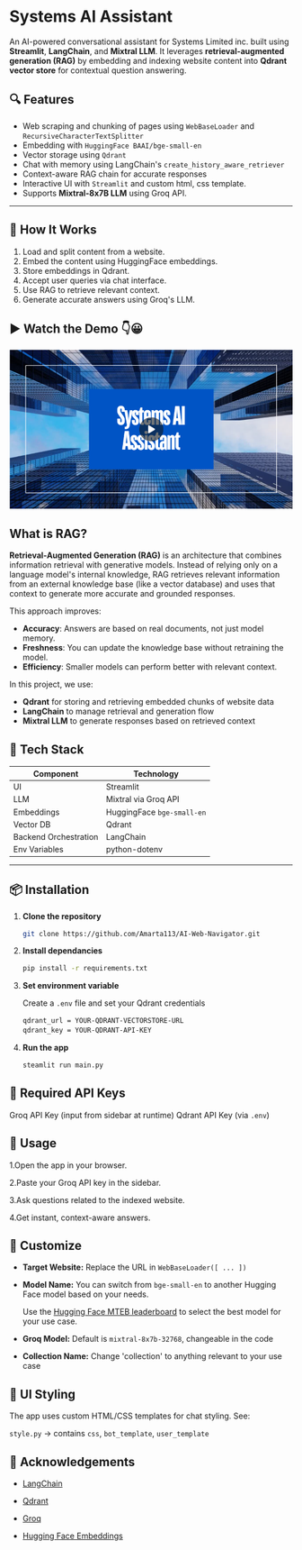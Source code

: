 # Systems AI Assistant

An AI-powered conversational assistant for Systems Limited inc. built using **Streamlit**, **LangChain**, and **Mixtral LLM**. It leverages **retrieval-augmented generation (RAG)** by embedding and indexing website content into **Qdrant vector store** for contextual question answering.


## 🔍 Features

- Web scraping and chunking of pages using `WebBaseLoader` and `RecursiveCharacterTextSplitter`
- Embedding with `HuggingFace BAAI/bge-small-en`
- Vector storage using `Qdrant`
- Chat with memory using LangChain's `create_history_aware_retriever`
- Context-aware RAG chain for accurate responses
- Interactive UI with `Streamlit` and custom html, css template.
- Supports **Mixtral-8x7B LLM** using Groq API.

---

## 🚀 How It Works

1. Load and split content from a website.
2. Embed the content using HuggingFace embeddings.
3. Store embeddings in Qdrant.
4. Accept user queries via chat interface.
5. Use RAG to retrieve relevant context.
6. Generate accurate answers using Groq's LLM.

## ▶️ Watch the Demo 👇😀

[![Watch on LinkedIn](Images/thumbnail.png)](https://www.linkedin.com/posts/amarta-waghani-b6286229b_ai-rag-langchain-activity-7288130909071904768-sZGf?utm_source=share&utm_medium=member_desktop&rcm=ACoAAEiQSfoBQfo16lgFb6bLPB8ih4mqdW0hwUw)

## What is RAG?

**Retrieval-Augmented Generation (RAG)** is an architecture that combines information retrieval with generative models. Instead of relying only on a language model's internal knowledge, RAG retrieves relevant information from an external knowledge base (like a vector database) and uses that context to generate more accurate and grounded responses.

This approach improves:
- **Accuracy**: Answers are based on real documents, not just model memory.
- **Freshness**: You can update the knowledge base without retraining the model.
- **Efficiency**: Smaller models can perform better with relevant context.

In this project, we use:
- **Qdrant** for storing and retrieving embedded chunks of website data
- **LangChain** to manage retrieval and generation flow
- **Mixtral LLM** to generate responses based on retrieved context


## 🧰 Tech Stack

| Component             | Technology                   |
|----------------------|------------------------------|
| UI                   | Streamlit                    |
| LLM                  | Mixtral via Groq API         |
| Embeddings           | HuggingFace `bge-small-en`   |
| Vector DB            | Qdrant                       |
| Backend Orchestration| LangChain                    |
| Env Variables        | python-dotenv                |

---

## 📦 Installation

1. **Clone the repository**
   ```bash
   git clone https://github.com/Amarta113/AI-Web-Navigator.git
2. **Install dependancies**
   ```bash
   pip install -r requirements.txt
3. **Set environment variable**
   
   Create a `.env` file and set your Qdrant credentials
   ```bash
   qdrant_url = YOUR-QDRANT-VECTORSTORE-URL
   qdrant_key = YOUR-QDRANT-API-KEY
5. **Run the app**
   ```bash
   steamlit run main.py

## 🔑 Required API Keys
   Groq API Key (input from sidebar at runtime)
   Qdrant API Key (via `.env`)
## 📝 Usage
  1.Open the app in your browser.
  
  2.Paste your Groq API key in the sidebar.
  
  3.Ask questions related to the indexed website.
  
  4.Get instant, context-aware answers.
## 🧩 Customize
-  **Target Website:** Replace the URL in `WebBaseLoader([ ... ])`
  
-  **Model Name:** You can switch from `bge-small-en` to another Hugging Face model based on your needs.
  
   Use the [Hugging Face MTEB leaderboard](https://huggingface.co/spaces/mteb/leaderboard) to select the best model for your use case.
  
-  **Groq Model:** Default is `mixtral-8x7b-32768`, changeable in the code
  
-  **Collection Name:** Change 'collection' to anything relevant to your use case

## 🎨 UI Styling
The app uses custom HTML/CSS templates for chat styling. See:

`style.py` → contains `css`, `bot_template`, `user_template`

## 🙌 Acknowledgements

-  [LangChain](https://python.langchain.com/docs/introduction/)

-  [Qdrant]()

-  [Groq](https://groq.com/)

-  [Hugging Face Embeddings](https://huggingface.co/spaces/mteb/leaderboard)


